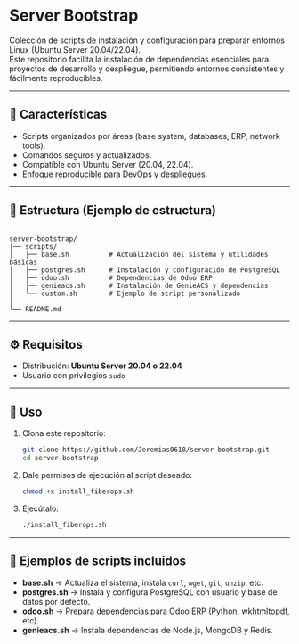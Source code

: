 # Server Bootstrap

Colección de scripts de instalación y configuración para preparar entornos Linux (Ubuntu Server 20.04/22.04).  
Este repositorio facilita la instalación de dependencias esenciales para proyectos de desarrollo y despliegue, permitiendo entornos consistentes y fácilmente reproducibles.

---

## 🚀 Características
- Scripts organizados por áreas (base system, databases, ERP, network tools).
- Comandos seguros y actualizados.
- Compatible con Ubuntu Server (20.04, 22.04).
- Enfoque reproducible para DevOps y despliegues.

---

## 📂 Estructura (Ejemplo de estructura)
```

server-bootstrap/
│── scripts/
│   ├── base.sh          # Actualización del sistema y utilidades básicas
│   ├── postgres.sh      # Instalación y configuración de PostgreSQL
│   ├── odoo.sh          # Dependencias de Odoo ERP
│   ├── genieacs.sh      # Instalación de GenieACS y dependencias
│   └── custom.sh        # Ejemplo de script personalizado
│
└── README.md

````

---

## ⚙️ Requisitos
- Distribución: **Ubuntu Server 20.04 o 22.04**
- Usuario con privilegios `sudo`

---

## 🔧 Uso

1. Clona este repositorio:
   
   ```bash
   git clone https://github.com/Jeremias0618/server-bootstrap.git
   cd server-bootstrap
   ````

2. Dale permisos de ejecución al script deseado:

   ```bash
   chmod +x install_fiberops.sh
   ```

3. Ejecútalo:

   ```bash
   ./install_fiberops.sh
   ```

---

## 📌 Ejemplos de scripts incluidos

* **base.sh** → Actualiza el sistema, instala `curl`, `wget`, `git`, `unzip`, etc.
* **postgres.sh** → Instala y configura PostgreSQL con usuario y base de datos por defecto.
* **odoo.sh** → Prepara dependencias para Odoo ERP (Python, wkhtmltopdf, etc).
* **genieacs.sh** → Instala dependencias de Node.js, MongoDB y Redis.